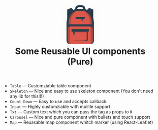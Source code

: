 <div align="center">
  <h1>
    <img src="./bag-logo.png" alt='js-icon' height="25%" width="25%"/>
    <br />
   Some Reusable UI components (Pure)
    <br />
    <br />
  </h1>
</div>

- `Table` &mdash; Customziable table component
- `Skeleton` &mdash; Nice and easy to use skeleton component (You don't need any lib for this!!!)
- `Count Down` &mdash; Easy to use and accepts callback
- `Input` &mdash; Highly customziable with mulitle support
- `Txt` &mdash; Custom text which you can pass the tag as props to it 
- `Carousel` &mdash; Nice and pure component with bullets and touch support
- `Map` &mdash; Reuasable map component whitch marker (using React-Leaflet)


